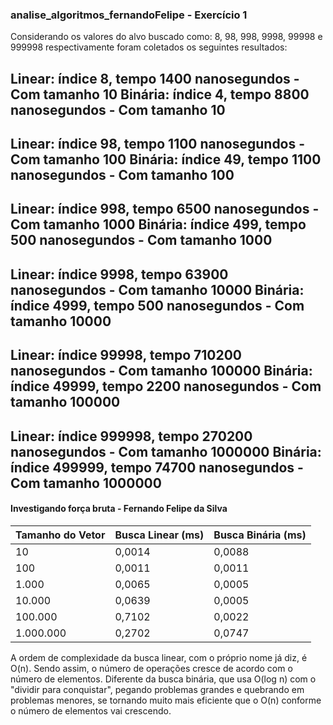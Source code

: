 ### analise_algoritmos_fernandoFelipe - Exercício 1

Considerando os valores do alvo buscado como: 8, 98, 998, 9998, 99998 e 999998 respectivamente foram coletados os seguintes resultados:

Linear: índice 8, tempo 1400 nanosegundos - Com tamanho 10
Binária: índice 4, tempo 8800 nanosegundos - Com tamanho 10
-------------------------------------------------------------
Linear: índice 98, tempo 1100 nanosegundos - Com tamanho 100
Binária: índice 49, tempo 1100 nanosegundos - Com tamanho 100
-------------------------------------------------------------
Linear: índice 998, tempo 6500 nanosegundos - Com tamanho 1000
Binária: índice 499, tempo 500 nanosegundos - Com tamanho 1000
-------------------------------------------------------------
Linear: índice 9998, tempo 63900 nanosegundos - Com tamanho 10000
Binária: índice 4999, tempo 500 nanosegundos - Com tamanho 10000
-------------------------------------------------------------
Linear: índice 99998, tempo 710200 nanosegundos - Com tamanho 100000
Binária: índice 49999, tempo 2200 nanosegundos - Com tamanho 100000
-------------------------------------------------------------
Linear: índice 999998, tempo 270200 nanosegundos - Com tamanho 1000000
Binária: índice 499999, tempo 74700 nanosegundos - Com tamanho 1000000
-------------------------------------------------------------

#### Investigando força bruta - Fernando Felipe da Silva
| Tamanho do Vetor | Busca Linear (ms) | Busca Binária (ms) |
|------------------|-------------------|--------------------|
| 10               | 0,0014            | 0,0088             |
| 100              | 0,0011            | 0,0011             |
| 1.000            | 0,0065            | 0,0005             |
| 10.000           | 0,0639            | 0,0005             |
| 100.000          | 0,7102            | 0,0022             |
| 1.000.000        | 0,2702            | 0,0747             |

A ordem de complexidade da busca linear, com o próprio nome já diz, é O(n). Sendo assim, o número de operações cresce de acordo com o número de elementos. Diferente da busca binária, que usa O(log n) com o "dividir para conquistar", pegando problemas grandes e quebrando em problemas menores, se tornando muito mais eficiente que o O(n) conforme o número de elementos vai crescendo.
